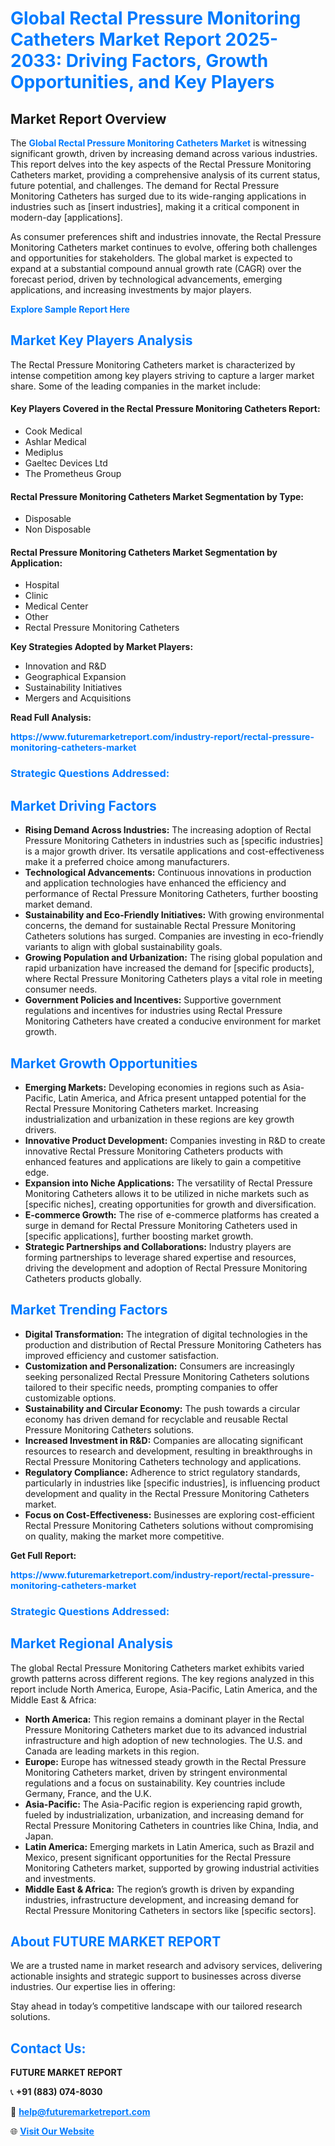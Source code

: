 <h1 style="color: #007BFF;">Global Rectal Pressure Monitoring Catheters Market Report 2025-2033: Driving Factors, Growth Opportunities, and Key Players</h1>

<section id="overview">
<h2>Market Report Overview</h2>
<p>The <a href="https://www.futuremarketreport.com/industry-report/rectal-pressure-monitoring-catheters-market" style="color: #007BFF; text-decoration: none;"><strong>Global Rectal Pressure Monitoring Catheters Market</strong></a> is witnessing significant growth, driven by increasing demand across various industries. This report delves into the key aspects of the Rectal Pressure Monitoring Catheters market, providing a comprehensive analysis of its current status, future potential, and challenges. The demand for Rectal Pressure Monitoring Catheters has surged due to its wide-ranging applications in industries such as [insert industries], making it a critical component in modern-day [applications].</p>
<p>As consumer preferences shift and industries innovate, the Rectal Pressure Monitoring Catheters market continues to evolve, offering both challenges and opportunities for stakeholders. The global market is expected to expand at a substantial compound annual growth rate (CAGR) over the forecast period, driven by technological advancements, emerging applications, and increasing investments by major players.</p>
</section>

<section id="overview">
<p><a href="https://www.futuremarketreport.com/request-sample/reportId=124996" style="color: #007BFF; text-decoration: none;"><strong>Explore Sample Report Here</strong></a></p>
</section>

<section id="key-players">
<h2 style="color: #007BFF;">Market Key Players Analysis</h2>
<p>The Rectal Pressure Monitoring Catheters market is characterized by intense competition among key players striving to capture a larger market share. Some of the leading companies in the market include:</p>
<h4>Key Players Covered in the Rectal Pressure Monitoring Catheters Report:</h4>
<ul><li>Cook Medical</li><li>Ashlar Medical</li><li>Mediplus</li><li>Gaeltec Devices Ltd</li><li>The Prometheus Group</li></ul>
<h4>Rectal Pressure Monitoring Catheters Market Segmentation by Type:</h4>
<ul><li>Disposable</li><li>Non Disposable</li></ul>

<h4>Rectal Pressure Monitoring Catheters Market Segmentation by Application:</h4>
<ul><li>Hospital</li><li>Clinic</li><li>Medical Center</li><li>Other</li><li>Rectal Pressure Monitoring Catheters</li></ul>
<p><strong>Key Strategies Adopted by Market Players:</strong></p>
<ul>
<li>Innovation and R&D</li>
<li>Geographical Expansion</li>
<li>Sustainability Initiatives</li>
<li>Mergers and Acquisitions</li>
</ul>
</section>

<section>
<p><strong>Read Full Analysis: </strong></p><a href="https://www.futuremarketreport.com/industry-report/rectal-pressure-monitoring-catheters-market" style="color: #007BFF; text-decoration: none;"><strong>https://www.futuremarketreport.com/industry-report/rectal-pressure-monitoring-catheters-market</strong></a>
<h3 style="color: #007BFF;">Strategic Questions Addressed:</h3>
</section>

<section id="driving-factors">
<h2 style="color: #007BFF;">Market Driving Factors</h2>
<ul>
<li><strong>Rising Demand Across Industries:</strong> The increasing adoption of Rectal Pressure Monitoring Catheters in industries such as [specific industries] is a major growth driver. Its versatile applications and cost-effectiveness make it a preferred choice among manufacturers.</li>
<li><strong>Technological Advancements:</strong> Continuous innovations in production and application technologies have enhanced the efficiency and performance of Rectal Pressure Monitoring Catheters, further boosting market demand.</li>
<li><strong>Sustainability and Eco-Friendly Initiatives:</strong> With growing environmental concerns, the demand for sustainable Rectal Pressure Monitoring Catheters solutions has surged. Companies are investing in eco-friendly variants to align with global sustainability goals.</li>
<li><strong>Growing Population and Urbanization:</strong> The rising global population and rapid urbanization have increased the demand for [specific products], where Rectal Pressure Monitoring Catheters plays a vital role in meeting consumer needs.</li>
<li><strong>Government Policies and Incentives:</strong> Supportive government regulations and incentives for industries using Rectal Pressure Monitoring Catheters have created a conducive environment for market growth.</li>
</ul>
</section>

<section id="growth-opportunities">
<h2 style="color: #007BFF;">Market Growth Opportunities</h2>
<ul>
<li><strong>Emerging Markets:</strong> Developing economies in regions such as Asia-Pacific, Latin America, and Africa present untapped potential for the Rectal Pressure Monitoring Catheters market. Increasing industrialization and urbanization in these regions are key growth drivers.</li>
<li><strong>Innovative Product Development:</strong> Companies investing in R&D to create innovative Rectal Pressure Monitoring Catheters products with enhanced features and applications are likely to gain a competitive edge.</li>
<li><strong>Expansion into Niche Applications:</strong> The versatility of Rectal Pressure Monitoring Catheters allows it to be utilized in niche markets such as [specific niches], creating opportunities for growth and diversification.</li>
<li><strong>E-commerce Growth:</strong> The rise of e-commerce platforms has created a surge in demand for Rectal Pressure Monitoring Catheters used in [specific applications], further boosting market growth.</li>
<li><strong>Strategic Partnerships and Collaborations:</strong> Industry players are forming partnerships to leverage shared expertise and resources, driving the development and adoption of Rectal Pressure Monitoring Catheters products globally.</li>
</ul>
</section>

<section id="trending-factors">
<h2 style="color: #007BFF;">Market Trending Factors</h2>
<ul>
<li><strong>Digital Transformation:</strong> The integration of digital technologies in the production and distribution of Rectal Pressure Monitoring Catheters has improved efficiency and customer satisfaction.</li>
<li><strong>Customization and Personalization:</strong> Consumers are increasingly seeking personalized Rectal Pressure Monitoring Catheters solutions tailored to their specific needs, prompting companies to offer customizable options.</li>
<li><strong>Sustainability and Circular Economy:</strong> The push towards a circular economy has driven demand for recyclable and reusable Rectal Pressure Monitoring Catheters solutions.</li>
<li><strong>Increased Investment in R&D:</strong> Companies are allocating significant resources to research and development, resulting in breakthroughs in Rectal Pressure Monitoring Catheters technology and applications.</li>
<li><strong>Regulatory Compliance:</strong> Adherence to strict regulatory standards, particularly in industries like [specific industries], is influencing product development and quality in the Rectal Pressure Monitoring Catheters market.</li>
<li><strong>Focus on Cost-Effectiveness:</strong> Businesses are exploring cost-efficient Rectal Pressure Monitoring Catheters solutions without compromising on quality, making the market more competitive.</li>
</ul>
</section>

<section>
<p><strong>Get Full Report: </strong></p><a href="https://www.futuremarketreport.com/industry-report/rectal-pressure-monitoring-catheters-market" style="color: #007BFF; text-decoration: none;"><strong>https://www.futuremarketreport.com/industry-report/rectal-pressure-monitoring-catheters-market</strong></a>
<h3 style="color: #007BFF;">Strategic Questions Addressed:</h3>
</section>


<section id="regional-analysis">
<h2 style="color: #007BFF;">Market Regional Analysis</h2>
<p>The global Rectal Pressure Monitoring Catheters market exhibits varied growth patterns across different regions. The key regions analyzed in this report include North America, Europe, Asia-Pacific, Latin America, and the Middle East & Africa:</p>
<ul>
<li><strong>North America:</strong> This region remains a dominant player in the Rectal Pressure Monitoring Catheters market due to its advanced industrial infrastructure and high adoption of new technologies. The U.S. and Canada are leading markets in this region.</li>
<li><strong>Europe:</strong> Europe has witnessed steady growth in the Rectal Pressure Monitoring Catheters market, driven by stringent environmental regulations and a focus on sustainability. Key countries include Germany, France, and the U.K.</li>
<li><strong>Asia-Pacific:</strong> The Asia-Pacific region is experiencing rapid growth, fueled by industrialization, urbanization, and increasing demand for Rectal Pressure Monitoring Catheters in countries like China, India, and Japan.</li>
<li><strong>Latin America:</strong> Emerging markets in Latin America, such as Brazil and Mexico, present significant opportunities for the Rectal Pressure Monitoring Catheters market, supported by growing industrial activities and investments.</li>
<li><strong>Middle East & Africa:</strong> The region’s growth is driven by expanding industries, infrastructure development, and increasing demand for Rectal Pressure Monitoring Catheters in sectors like [specific sectors].</li>
</ul>
</section>

<footer>
<h2 style="color: #007BFF;">About FUTURE MARKET REPORT</h2>
<p>We are a trusted name in market research and advisory services, delivering actionable insights and strategic support to businesses across diverse industries. Our expertise lies in offering:</p>

<p>Stay ahead in today’s competitive landscape with our tailored research solutions.</p>

<h2 style="color: #007BFF;">Contact Us:</h2>
<p><strong>FUTURE MARKET REPORT</strong></p>
<p>📞 <strong>+91 (883) 074-8030</strong></p>
<p>📧 <strong><a href="mailto:help@futuremarketreport.com" style="color: #007BFF;">help@futuremarketreport.com</a></strong></p>
<p>🌐 <strong><a href="https://www.futuremarketreport.com/" style="color: #007BFF;">Visit Our Website</a></strong></p>
</footer>